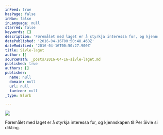 ```yaml
---
inFeed: true
hasPage: false
inNav: false
inLanguage: null
starred: false
keywords: []
description: 'Føremålet med laget er å styrkja interessa for, og kjennskapen til Per Sivle si dikting.'
datePublished: '2016-04-16T00:50:48.460Z'
dateModified: '2016-04-16T00:50:27.900Z'
title: Sivle-laget
author: []
sourcePath: _posts/2016-04-16-sivle-laget.md
published: true
authors: []
publisher:
  name: null
  domain: null
  url: null
  favicon: null
_type: Blurb

---
```

![](https://the-grid-user-content.s3-us-west-2.amazonaws.com/3ccbee46-c552-4c3f-b237-b7d4fdd6d19b.tiff)

Føremålet med laget er å styrkja interessa for, og kjennskapen til Per Sivle si dikting.